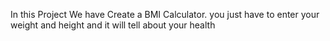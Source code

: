 In this Project We have Create a BMI Calculator. 
you just have to enter your weight and height and it will tell about your health
